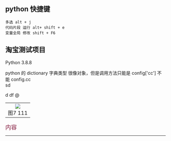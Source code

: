 ## python 快捷键

    多选 alt + j
    代码片段 运行 alt+ shift + e
    变量全局 修改 shift + F6

## 淘宝测试项目
Python 3.8.8



python 的 dictionary 字典类型 很像对象，但是调用方法只能是 config['cc']  不能 config.cc  
sd

d df @
<table>
    <tr>
        <td><center>
        <img src="https://img-blog.csdn.net/20180731152356880?watermark/2/text/aHR0cHM6Ly9ibG9nLmNzZG4ubmV0L3FxXzMzODI2NTY0/font/5a6L5L2T/fontsize/400/fill/I0JBQkFCMA==/dissolve/70" />
        </center>
        <center>
        图7 111
        </center></td> 
    <tr>
</table>

<font face="黑体" size="4" color="#824"> 
内容 
</font>

---